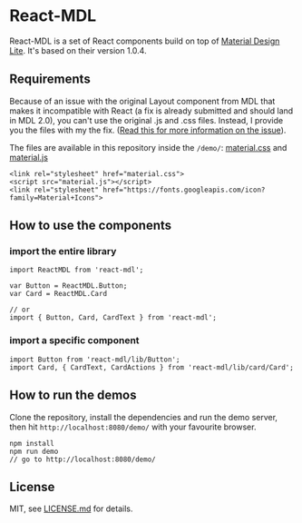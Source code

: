 # React-MDL

React-MDL is a set of React components build on top of [Material Design Lite](https://github.com/google/material-design-lite). It's based on their version 1.0.4.

## Requirements
Because of an issue with the original Layout component from MDL that makes it incompatible with React (a fix is already submitted and should land in MDL 2.0), you can't use the original .js and .css files. Instead, I provide you the files with my the fix. ([Read this for more information on the issue](https://github.com/google/material-design-lite/issues/1356)).

The files are available in this repository inside the `/demo/`: [material.css](/demo/material.css) and [material.js](/demo/material.js)
```
<link rel="stylesheet" href="material.css">
<script src="material.js"></script>
<link rel="stylesheet" href="https://fonts.googleapis.com/icon?family=Material+Icons">
```

## How to use the components

### import the entire library
```
import ReactMDL from 'react-mdl';

var Button = ReactMDL.Button;
var Card = ReactMDL.Card

// or
import { Button, Card, CardText } from 'react-mdl';
```

### import a specific component
```
import Button from 'react-mdl/lib/Button';
import Card, { CardText, CardActions } from 'react-mdl/lib/card/Card';
```

## How to run the demos
Clone the repository, install the dependencies and run the demo server, then hit `http://localhost:8080/demo/` with your favourite browser.
```
npm install
npm run demo
// go to http://localhost:8080/demo/
```

## License

MIT, see [LICENSE.md](/LICENSE.md) for details.
